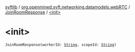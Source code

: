 [syftlib](../../index.md) / [org.openmined.syft.networking.datamodels.webRTC](../index.md) / [JoinRoomResponse](index.md) / [&lt;init&gt;](./-init-.md)

# &lt;init&gt;

`JoinRoomResponse(workerId: `[`String`](https://kotlinlang.org/api/latest/jvm/stdlib/kotlin/-string/index.html)`, scopeId: `[`String`](https://kotlinlang.org/api/latest/jvm/stdlib/kotlin/-string/index.html)`)`